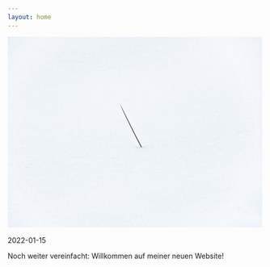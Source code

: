 ```yaml
---
layout: home
---
```

![Heiner Leiska](/img/uploads/leiska_201202i28_small.jpg "Heiner Leiska")

2022-01-15

Noch weiter vereinfacht: Willkommen auf meiner neuen Website!